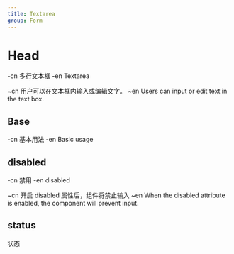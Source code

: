 ```yaml
---
title: Textarea
group: Form
---
```


# Head

-cn 多行文本框
-en Textarea

~cn 用户可以在文本框内输入或编辑文字。
~en Users can input or edit text in the text box.

## Base

-cn 基本用法
-en Basic usage

<code src="./__example__/001-base.tsx"></code>

## disabled

-cn 禁用
-en disabled

~cn 开启 disabled 属性后，组件将禁止输入
~en When the disabled attribute is enabled, the component will prevent input.

<code src="./__example__/002-disabled.tsx"></code>

## status

状态

<code src="./__example__/003-status.tsx"></code>
